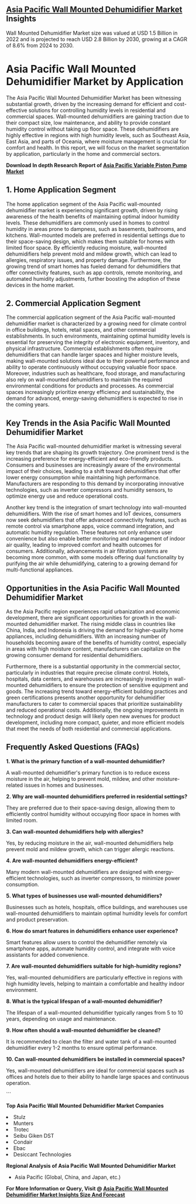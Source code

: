 <h2><a href="https://www.verifiedmarketreports.com/download-sample/?rid=226598&amp;utm_source=Github-Feb&amp;utm_medium=225" target="_blank">Asia Pacific Wall Mounted Dehumidifier Market</a> Insights</h2><p>Wall Mounted Dehumidifier Market size was valued at USD 1.5 Billion in 2022 and is projected to reach USD 2.8 Billion by 2030, growing at a CAGR of 8.6% from 2024 to 2030.</p><p><h1>Asia Pacific Wall Mounted Dehumidifier Market by Application</h1> <p>The Asia Pacific Wall Mounted Dehumidifier Market has been witnessing substantial growth, driven by the increasing demand for efficient and cost-effective solutions for controlling humidity levels in residential and commercial spaces. Wall-mounted dehumidifiers are gaining traction due to their compact size, low maintenance, and ability to provide constant humidity control without taking up floor space. These dehumidifiers are highly effective in regions with high humidity levels, such as Southeast Asia, East Asia, and parts of Oceania, where moisture management is crucial for comfort and health. In this report, we will focus on the market segmentation by application, particularly in the home and commercial sectors.</p> <p><strong><p><strong>Download In depth Research Report of <a href="https://www.verifiedmarketreports.com/download-sample/?rid=236118&amp;utm_source=Pulse-Dec&amp;utm_medium=225" target="_blank">Asia Pacific Variable Piston Pump Market</a></strong></p></strong></p> <h2>1. Home Application Segment</h2> <p>The home application segment of the Asia Pacific wall-mounted dehumidifier market is experiencing significant growth, driven by rising awareness of the health benefits of maintaining optimal indoor humidity levels. These dehumidifiers are commonly used in homes to control humidity in areas prone to dampness, such as basements, bathrooms, and kitchens. Wall-mounted models are preferred in residential settings due to their space-saving design, which makes them suitable for homes with limited floor space. By efficiently reducing moisture, wall-mounted dehumidifiers help prevent mold and mildew growth, which can lead to allergies, respiratory issues, and property damage. Furthermore, the growing trend of smart homes has fueled demand for dehumidifiers that offer connectivity features, such as app controls, remote monitoring, and automated humidity adjustments, further boosting the adoption of these devices in the home market.</p> <h2>2. Commercial Application Segment</h2> <p>The commercial application segment of the Asia Pacific wall-mounted dehumidifier market is characterized by a growing need for climate control in office buildings, hotels, retail spaces, and other commercial establishments. In such environments, maintaining optimal humidity levels is essential for preserving the integrity of electronic equipment, inventory, and physical infrastructure. Commercial establishments often require dehumidifiers that can handle larger spaces and higher moisture levels, making wall-mounted solutions ideal due to their powerful performance and ability to operate continuously without occupying valuable floor space. Moreover, industries such as healthcare, food storage, and manufacturing also rely on wall-mounted dehumidifiers to maintain the required environmental conditions for products and processes. As commercial spaces increasingly prioritize energy efficiency and sustainability, the demand for advanced, energy-saving dehumidifiers is expected to rise in the coming years.</p> <h2>Key Trends in the Asia Pacific Wall Mounted Dehumidifier Market</h2> <p>The Asia Pacific wall-mounted dehumidifier market is witnessing several key trends that are shaping its growth trajectory. One prominent trend is the increasing preference for energy-efficient and eco-friendly products. Consumers and businesses are increasingly aware of the environmental impact of their choices, leading to a shift toward dehumidifiers that offer lower energy consumption while maintaining high performance. Manufacturers are responding to this demand by incorporating innovative technologies, such as inverter compressors and humidity sensors, to optimize energy use and reduce operational costs.</p> <p>Another key trend is the integration of smart technology into wall-mounted dehumidifiers. With the rise of smart homes and IoT devices, consumers now seek dehumidifiers that offer advanced connectivity features, such as remote control via smartphone apps, voice command integration, and automatic humidity regulation. These features not only enhance user convenience but also enable better monitoring and management of indoor air quality, leading to improved comfort and health outcomes for consumers. Additionally, advancements in air filtration systems are becoming more common, with some models offering dual functionality by purifying the air while dehumidifying, catering to a growing demand for multi-functional appliances.</p> <h2>Opportunities in the Asia Pacific Wall Mounted Dehumidifier Market</h2> <p>As the Asia Pacific region experiences rapid urbanization and economic development, there are significant opportunities for growth in the wall-mounted dehumidifier market. The rising middle class in countries like China, India, and Indonesia is driving the demand for higher-quality home appliances, including dehumidifiers. With an increasing number of households becoming aware of the benefits of humidity control, especially in areas with high moisture content, manufacturers can capitalize on the growing consumer demand for residential dehumidifiers.</p> <p>Furthermore, there is a substantial opportunity in the commercial sector, particularly in industries that require precise climate control. Hotels, hospitals, data centers, and warehouses are increasingly investing in wall-mounted dehumidifiers to ensure the protection of sensitive equipment and goods. The increasing trend toward energy-efficient building practices and green certifications presents another opportunity for dehumidifier manufacturers to cater to commercial spaces that prioritize sustainability and reduced operational costs. Additionally, the ongoing improvements in technology and product design will likely open new avenues for product development, including more compact, quieter, and more efficient models that meet the needs of both residential and commercial applications.</p> <h2>Frequently Asked Questions (FAQs)</h2> <p><strong>1. What is the primary function of a wall-mounted dehumidifier?</strong></p> <p>A wall-mounted dehumidifier's primary function is to reduce excess moisture in the air, helping to prevent mold, mildew, and other moisture-related issues in homes and businesses.</p> <p><strong>2. Why are wall-mounted dehumidifiers preferred in residential settings?</strong></p> <p>They are preferred due to their space-saving design, allowing them to efficiently control humidity without occupying floor space in homes with limited room.</p> <p><strong>3. Can wall-mounted dehumidifiers help with allergies?</strong></p> <p>Yes, by reducing moisture in the air, wall-mounted dehumidifiers help prevent mold and mildew growth, which can trigger allergic reactions.</p> <p><strong>4. Are wall-mounted dehumidifiers energy-efficient?</strong></p> <p>Many modern wall-mounted dehumidifiers are designed with energy-efficient technologies, such as inverter compressors, to minimize power consumption.</p> <p><strong>5. What types of businesses use wall-mounted dehumidifiers?</strong></p> <p>Businesses such as hotels, hospitals, office buildings, and warehouses use wall-mounted dehumidifiers to maintain optimal humidity levels for comfort and product preservation.</p> <p><strong>6. How do smart features in dehumidifiers enhance user experience?</strong></p> <p>Smart features allow users to control the dehumidifier remotely via smartphone apps, automate humidity control, and integrate with voice assistants for added convenience.</p> <p><strong>7. Are wall-mounted dehumidifiers suitable for high-humidity regions?</strong></p> <p>Yes, wall-mounted dehumidifiers are particularly effective in regions with high humidity levels, helping to maintain a comfortable and healthy indoor environment.</p> <p><strong>8. What is the typical lifespan of a wall-mounted dehumidifier?</strong></p> <p>The lifespan of a wall-mounted dehumidifier typically ranges from 5 to 10 years, depending on usage and maintenance.</p> <p><strong>9. How often should a wall-mounted dehumidifier be cleaned?</strong></p> <p>It is recommended to clean the filter and water tank of a wall-mounted dehumidifier every 1-2 months to ensure optimal performance.</p> <p><strong>10. Can wall-mounted dehumidifiers be installed in commercial spaces?</strong></p> <p>Yes, wall-mounted dehumidifiers are ideal for commercial spaces such as offices and hotels due to their ability to handle large spaces and continuous operation.</p> ```</p><p><strong>Top Asia Pacific Wall Mounted Dehumidifier Market Companies</strong></p><div data-test-id=""><p><li>Stulz</li><li> Munters</li><li> Trotec</li><li> Seibu Giken DST</li><li> Condair</li><li> Ebac</li><li> Desiccant Technologies</li></p><div><strong>Regional Analysis of&nbsp;Asia Pacific Wall Mounted Dehumidifier Market</strong></div><ul><li dir="ltr"><p dir="ltr">Asia Pacific (Global, China, and Japan, etc.)</p></li></ul><p><strong>For More Information or Query, Visit @&nbsp;</strong><strong><a href="https://www.verifiedmarketreports.com/product/wall-mounted-dehumidifier-market/?utm_source=Github-Feb&amp;utm_medium=225" target="_blank">Asia Pacific Wall Mounted Dehumidifier Market Insights Size And Forecast</a></strong></p></div><h2>&nbsp;</h2><div data-test-id="">&nbsp;</div>
